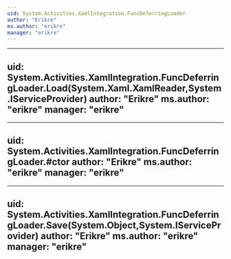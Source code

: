 ```yaml
---
uid: System.Activities.XamlIntegration.FuncDeferringLoader
author: "Erikre"
ms.author: "erikre"
manager: "erikre"
---
```


---
uid: System.Activities.XamlIntegration.FuncDeferringLoader.Load(System.Xaml.XamlReader,System.IServiceProvider)
author: "Erikre"
ms.author: "erikre"
manager: "erikre"
---

---
uid: System.Activities.XamlIntegration.FuncDeferringLoader.#ctor
author: "Erikre"
ms.author: "erikre"
manager: "erikre"
---

---
uid: System.Activities.XamlIntegration.FuncDeferringLoader.Save(System.Object,System.IServiceProvider)
author: "Erikre"
ms.author: "erikre"
manager: "erikre"
---
